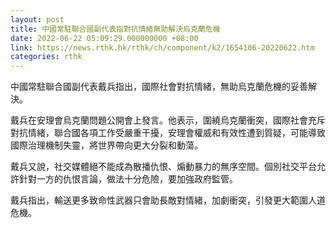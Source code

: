 ```yaml
---
layout: post
title: 中國常駐聯合國副代表指對抗情緒無助解決烏克蘭危機
date: 2022-06-22 05:09:29.000000000 +08:00
link: https://news.rthk.hk/rthk/ch/component/k2/1654106-20220622.htm
categories: rthk
---
```


中國常駐聯合國副代表戴兵指出，國際社會對抗情緒，無助烏克蘭危機的妥善解決。

戴兵在安理會烏克蘭問題公開會上發言。他表示，圍繞烏克蘭衝突，國際社會充斥對抗情緒，聯合國各項工作受嚴重干擾，安理會權威和有效性遭到質疑，可能導致國際治理機制失靈，將世界帶向更大分裂和動蕩。

戴兵又說，社交媒體絕不能成為散播仇恨、煽動暴力的無序空間。個別社交平台允許針對一方的仇恨言論，做法十分危險，要加強政府監管。

戴兵指出，輸送更多致命性武器只會助長敵對情緒，加劇衝突，引發更大範圍人道危機。
